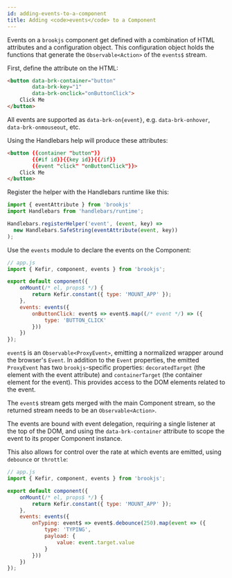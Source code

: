 ```yaml
---
id: adding-events-to-a-component
title: Adding <code>events</code> to a Component
---
```


Events on a `brookjs` component get defined with a combination of HTML attributes and a configuration object. This configuration object holds the functions that generate the `Observable<Action>` of the `events$` stream.

First, define the attribute on the HTML:

```html
<button data-brk-container="button"
        data-brk-key="1"
        data-brk-onclick="onButtonClick">
    Click Me
</button>
```

All events are supported as `data-brk-on{event}`, e.g. `data-brk-onhover`, `data-brk-onmouseout`, etc.

Using the Handlebars help will produce these attributes:

```html
<button {{container "button"}}
        {{#if id}}{{key id}}{{/if}}
        {{event "click" "onButtonClick"}}>
    Click Me
</button>
```

Register the helper with the Handlebars runtime like this:

```js
import { eventAttribute } from 'brookjs'
import Handlebars from 'handlebars/runtime';

Handlebars.registerHelper('event', (event, key) =>
  new Handlebars.SafeString(eventAttribute(event, key))
);
```

Use the `events` module to declare the events on the Component:

```js
// app.js
import { Kefir, component, events } from 'brookjs';

export default component({
    onMount(/* el, props$ */) {
        return Kefir.constant({ type: 'MOUNT_APP' });
    },
    events: events({
        onButtonClick: event$ => event$.map((/* event */) => ({
            type: 'BUTTON_CLICK'
        }))
    })
});
```

`event$` is an `Observable<ProxyEvent>`, emitting a normalized wrapper around the browser's `Event`. In addition to the `Event` properties, the emitted `ProxyEvent` has two `brookjs`-specific properties: `decoratedTarget` (the element with the event attribute) and `containerTarget` (the container element for the event). This provides access to the DOM elements related to the event.

The `event$` stream gets merged with the main Component stream, so the returned stream needs to be an `Observable<Action>`.

The events are bound with event delegation, requiring a single listener at the top of the DOM, and using the `data-brk-container` attribute to scope the event to its proper Component instance.

This also allows for control over the rate at which events are emitted, using `debounce` or `throttle`:

```js
// app.js
import { Kefir, component, events } from 'brookjs';

export default component({
    onMount(/* el, props$ */) {
        return Kefir.constant({ type: 'MOUNT_APP' });
    },
    events: events({
        onTyping: event$ => event$.debounce(250).map(event => ({
            type: 'TYPING',
            payload: {
                value: event.target.value
            }
        }))
    })
});
```
